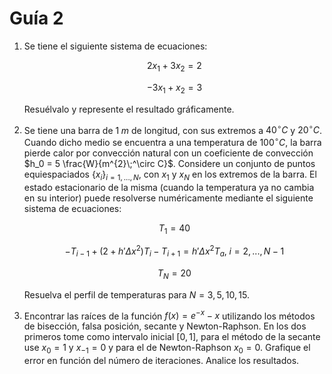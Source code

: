 # Guía 2

1.  Se tiene el siguiente sistema de ecuaciones:

    $$ 2x_1 + 3x_2 = 2 $$
    
    $$ -3x_1+ x_2  = 3 $$
    
    Resuélvalo y represente el resultado gráficamente.
    
1.  Se tiene una barra de $1\;m$ de longitud, con sus extremos a $40^\circ C$ y $20^\circ C$. Cuando dicho medio se encuentra a una temperatura de $100^\circ C$, la barra pierde calor por convección natural con un coeficiente de convección $h_0 = 5 \frac{W}{m^{2}\;^\circ C}$. Considere un conjunto de puntos equiespaciados $\{x_i\}_{i=1,...,N}$, con $x_1$ y $x_N$ en los extremos de la barra. El estado estacionario de la misma (cuando la temperatura ya no cambia en su interior) puede resolverse numéricamente mediante el siguiente sistema de ecuaciones:

    $$ T_1 = 40 $$
    
    $$ -T_{i-1} + (2+h'\Delta x^2)T_i - T_{i+1} = h'\Delta x^2 T_a,\; i=2,...,N-1 $$
    
    $$ T_N = 20 $$
    
    Resuelva el perfil de temperaturas para $N=3,5,10,15$.

1.  Encontrar las raíces de la función $f(x) = e^{-x} -x$ utilizando los métodos de bisección, falsa posición, secante y Newton-Raphson. En los dos primeros tome como intervalo inicial $[0,1]$, para el método de la secante use $x_0=1$ y $x_{-1}=0$ y para el de Newton-Raphson $x_0=0$. Grafique el error en función del número de iteraciones. Analice los resultados.
